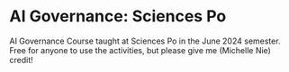 # AI Governance: Sciences Po
AI Governance Course taught at Sciences Po in the June 2024 semester. Free for anyone to use the activities, but please give me (Michelle Nie) credit!
